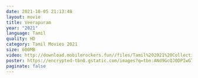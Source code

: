 ```yaml
---
date: 2021-10-05 21:13:48
layout: movie
title: Veerapuram
year: "2021"
language: Tamil
quality: HD
category: Tamil Movies 2021
size: 600MB
video: http://download.mobilerockers.fun//files/Tamil%202021%20Collection/Veerapuram%20(2021)/Veerapuram%20(2021)%20Full%20Movies/Veerapuram%20(2021)%20DVDRip/Veerapuram%20(2021)%20DVDRip%20Single%20Part.mp4
poster: https://encrypted-tbn0.gstatic.com/images?q=tbn:ANd9GcQJ0DPIwGT1NNR9KnlsNG0eg3aqY4gU-7GTUw&usqp=CAU
paginate: false
---
```

